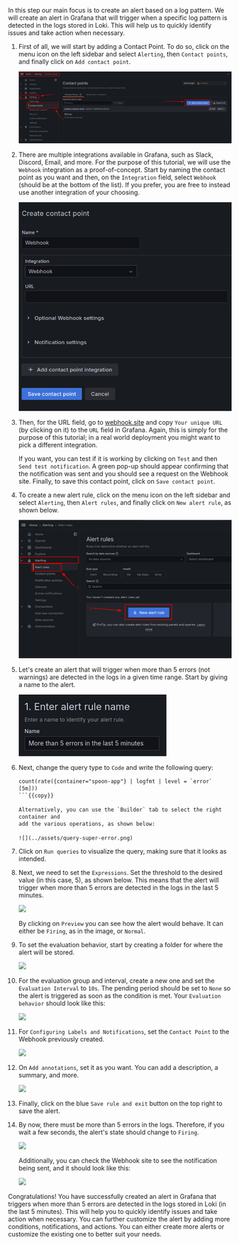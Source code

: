 In this step our main focus is to create an alert based on a log pattern.
We will create an alert in Grafana that will trigger when a specific log pattern is detected
in the logs stored in Loki.
This will help us to quickly identify issues and take action when necessary.

1. First of all, we will start by adding a Contact Point.
   To do so, click on the menu icon on the left sidebar and select `Alerting`,
   then `Contact points`, and finally click on `Add contact point`.

   ![](../assets/add-contact-point.png)

2. There are multiple integrations available in Grafana, such as Slack, Discord, Email, and more.
   For the purpose of this tutorial, we will use the `Webhook` integration as a proof-of-concept.
   Start by naming the contact point as you want and then, on the `Integration` field,
   select `Webhook` (should be at the bottom of the list).
   If you prefer, you are free to instead use another integration of your choosing.

   ![](../assets/webhook.png)

3. Then, for the URL field, go to [webhook.site](https://webhook.site/) and copy
   `Your unique URL` (by clicking on it) to the `URL` field in Grafana.
   Again, this is simply for the purpose of this tutorial; in a real world deployment you might
   want to pick a different integration.

   If you want, you can test if it is working by clicking on `Test` and then
   `Send test notification`.
   A green pop-up should appear confirming that the notification was sent and you should see
   a request on the Webhook site.
   Finally, to save this contact point, click on `Save contact point`.

4. To create a new alert rule, click on the menu icon on the left sidebar and select `Alerting`,
   then `Alert rules`, and finally click on `New alert rule`, as shown below.

   ![](../assets/new-alert-rule.png)

5. Let's create an alert that will trigger when more than 5 errors (not warnings) are detected
   in the logs in a given time range.
   Start by giving a name to the alert.

   ![](../assets/more-than-five.png)

6. Next, change the query type to `Code` and write the following query:

   ```
   count(rate({container="spoon-app"} | logfmt | level = `error` [5m]))
   ```{{copy}}

   Alternatively, you can use the `Builder` tab to select the right container and
   add the various operations, as shown below:

   ![](../assets/query-super-error.png)

7. Click on `Run queries` to visualize the query, making sure that it looks as intended.

8. Next, we need to set the `Expressions`. Set the threshold to the desired value
   (in this case, 5), as shown below.
   This means that the alert will trigger when more than 5 errors are detected in the logs
   in the last 5 minutes.

   ![](../assets/five.png)

   By clicking on `Preview` you can see how the alert would behave.
   It can either be `Firing`, as in the image, or `Normal`.

9. To set the evaluation behavior, start by creating a folder for where the alert will be stored.

   ![](../assets/new-folder.png)

10. For the evaluation group and interval, create a new one and set the `Evaluation Interval` to `10s`. The pending period should be set to `None` so the alert is triggered as soon as the condition is met. Your `Evaluation behavior` should look like this:

    ![](../assets/evaluation.png)

11. For `Configuring Labels and Notifications`, set the `Contact Point` to the Webhook previously created.

    ![](../assets/contact-point.png)

12. On `Add annotations`, set it as you want. You can add a description, a summary, and more.

    ![](../assets/annotations.png)

13. Finally, click on the blue `Save rule and exit` button on the top right to save the alert.

14. By now, there must be more than 5 errors in the logs.
    Therefore, if you wait a few seconds, the alert's state should change to `Firing`.

    ![](../assets/firing.png)

    Additionally, you can check the Webhook site to see the notification being sent,
    and it should look like this:

    ![](../assets/webhook-request.png)

Congratulations!
You have successfully created an alert in Grafana that triggers when more than
5 errors are detected in the logs stored in Loki (in the last 5 minutes).
This will help you to quickly identify issues and take action when necessary.
You can further customize the alert by adding more conditions,
notifications, and actions.
You can either create more alerts or customize the existing one to better suit your needs.
